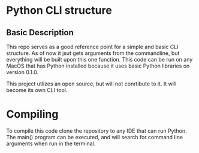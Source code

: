 # Python CLI  structure

## Basic Description

This repo serves as a good reference point for a simple and basic CLI
structure. As of now it jsut gets arguments from the commandline, but everything
will be built upon this one function. This code can be run on any MacOS that 
has Python installed because it uses basic Python libraries on version 0.1.0.

This project utlizes an open source, but will not conrtibute to it. It will
become its own CLI tool. 


# Compiling
To compile this code clone the repository to any IDE that can run Python. 
The main() program can be executed, and will search for command line arguments
when run in the terminal. 
